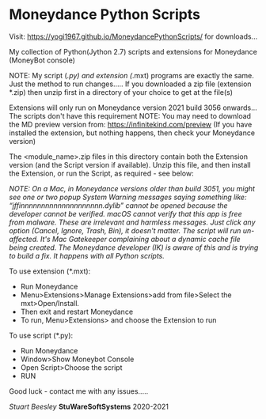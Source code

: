 # Moneydance Python Scripts

Visit: https://yogi1967.github.io/MoneydancePythonScripts/ for downloads...

My collection of Python(Jython 2.7) scripts and extensions for Moneydance (MoneyBot console)

NOTE: My script (*.py) and extension (*.mxt) programs are exactly the same. Just the method to run changes.....
If you downloaded a zip file (extension *.zip) then unzip first in a directory of your choice to get at the file(s)

Extensions will only run on Moneydance version 2021 build 3056 onwards... The scripts don't have this requirement
NOTE: You may need to download the MD preview version from: https://infinitekind.com/preview
(If you have installed the extension, but nothing happens, then check your Moneydance version)

The <module_name>.zip files in this directory contain both the Extension version (and the Script version if available).
Unzip this file, and then install the Extension, or run the Script, as required - see below:

_NOTE: On a Mac, in Moneydance versions older than build 3051,  you might see one or two popup System Warning messages
saying something like: “jffinnnnnnnnnnnnnnnnnnnn.dylib” cannot be opened because the developer cannot be verified.
macOS cannot verify that this app is free from malware.
These are irrelevant and harmless messages. Just click any option (Cancel, Ignore, Trash, Bin), it doesn't matter. 
The script will run un-affected. It's Mac Gatekeeper complaining about a dynamic cache file being created.
The Moneydance developer (IK) is aware of this and is trying to build a fix. It happens with all Python scripts._

To use extension (*.mxt):
- Run Moneydance
- Menu>Extensions>Manage Extensions>add from file>Select the mxt>Open/Install.
- Then exit and restart Moneydance 
- To run, Menu>Extensions> and choose the Extension to run

To use script (*.py):
- Run Moneydance
- Window>Show Moneybot Console
- Open Script>Choose the script
- RUN

Good luck - contact me with any issues.....

_Stuart Beesley_
**StuWareSoftSystems** 2020-2021
